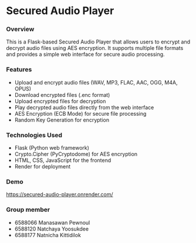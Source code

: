 # Secured Audio Player

### Overview

This is a Flask-based Secured Audio Player that allows users to encrypt and decrypt audio files using AES encryption. It supports multiple file formats and provides a simple web interface for secure audio processing.

### Features
- Upload and encrypt audio files (WAV, MP3, FLAC, AAC, OGG, M4A, OPUS)
- Download encrypted files (.enc format)
- Upload encrypted files for decryption
- Play decrypted audio files directly from the web interface
- AES Encryption (ECB Mode) for secure file processing
- Random Key Generation for encryption

### Technologies Used
- Flask (Python web framework)
- Crypto.Cipher (PyCryptodome) for AES encryption
- HTML, CSS, JavaScript for the frontend
- Render for deployment

### Demo
https://secured-audio-player.onrender.com/

### Group member
- 6588066 Manasawan Pewnoul
- 6588120 Natchaya Yoosukdee
- 6588177 Natnicha Kittidilok
